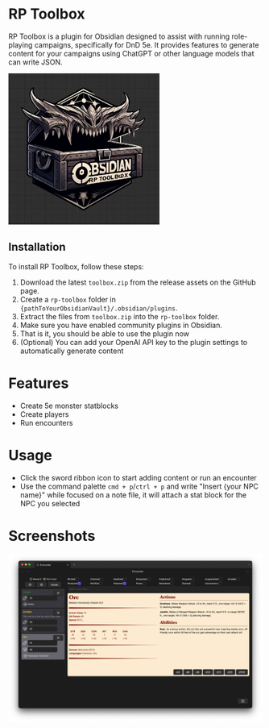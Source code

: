 # RP Toolbox

RP Toolbox is a plugin for Obsidian designed to assist with running role-playing campaigns, specifically for DnD 5e. It provides features to generate content for your campaigns using ChatGPT or other language models that can write JSON.

<img src="./rp-toolbox-logo.webp" alt="Logo" width="300" height="300">

## Installation

To install RP Toolbox, follow these steps:

1. Download the latest `toolbox.zip` from the release assets on the GitHub page.
2. Create a `rp-toolbox` folder in `{pathToYourObsidianVault}/.obsidian/plugins`.
3. Extract the files from `toolbox.zip` into the `rp-toolbox` folder.
4. Make sure you have enabled community plugins in Obsidian.
5. That is it, you should be able to use the plugin now
6. (Optional) You can add your OpenAI API key to the plugin settings to automatically generate content

# Features

- Create 5e monster statblocks
- Create players
- Run encounters

# Usage

- Click the sword ribbon icon to start adding content or run an encounter
- Use the command palette `cmd + p`/`ctrl + p` and write "Insert {your NPC name}" while focused on a note file, it will attach a stat block for the NPC you selected

# Screenshots

<img src="./toolboxscreenshot.png" alt="Logo">